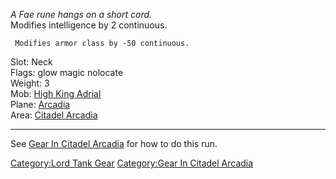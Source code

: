 *A Fae rune hangs on a short cord.*  
Modifies intelligence by 2 continuous.

` Modifies armor class by -50 continuous.`

Slot: Neck  
Flags: glow magic nolocate  
Weight: 3  
Mob: [High King Adrial](High_King_Adrial "wikilink")  
Plane: [Arcadia](:Category:Arcadia "wikilink")  
Area: [Citadel Arcadia](:Category:Citadel_Arcadia "wikilink")  

------------------------------------------------------------------------

See [Gear In Citadel
Arcadia](:Category:Gear_In_Citadel_Arcadia "wikilink") for how to do
this run.

[Category:Lord Tank Gear](Category:Lord_Tank_Gear "wikilink")
[Category:Gear In Citadel
Arcadia](Category:Gear_In_Citadel_Arcadia "wikilink")
